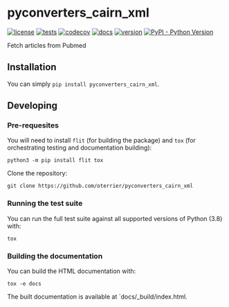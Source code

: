 # pyconverters_cairn_xml

[![license](https://img.shields.io/github/license/oterrier/pyconverters_cairn_xml)](https://github.com/oterrier/pyconverters_cairn_xml/blob/master/LICENSE)
[![tests](https://github.com/oterrier/pyconverters_cairn_xml/workflows/tests/badge.svg)](https://github.com/oterrier/pyconverters_cairn_xml/actions?query=workflow%3Atests)
[![codecov](https://img.shields.io/codecov/c/github/oterrier/pyconverters_cairn_xml)](https://codecov.io/gh/oterrier/pyconverters_cairn_xml)
[![docs](https://img.shields.io/readthedocs/pyconverters_cairn_xml)](https://pyconverters_cairn_xml.readthedocs.io)
[![version](https://img.shields.io/pypi/v/pyconverters_cairn_xml)](https://pypi.org/project/pyconverters_cairn_xml/)
[![PyPI - Python Version](https://img.shields.io/pypi/pyversions/pyconverters_cairn_xml)](https://pypi.org/project/pyconverters_cairn_xml/)

Fetch articles from Pubmed

## Installation

You can simply `pip install pyconverters_cairn_xml`.

## Developing

### Pre-requesites

You will need to install `flit` (for building the package) and `tox` (for orchestrating testing and documentation building):

```
python3 -m pip install flit tox
```

Clone the repository:

```
git clone https://github.com/oterrier/pyconverters_cairn_xml
```

### Running the test suite

You can run the full test suite against all supported versions of Python (3.8) with:

```
tox
```

### Building the documentation

You can build the HTML documentation with:

```
tox -e docs
```

The built documentation is available at `docs/_build/index.html.
